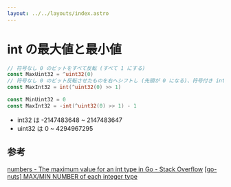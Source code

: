 ```yaml
---
layout: ../../layouts/index.astro
---
```


# int の最大値と最小値

```go
// 符号なし 0 のビットをすべて反転 (すべて 1 にする)
const MaxUint32 = ^uint32(0)
// 符号なし 0 のビット反転させたものを右へシフトし (先頭が 0 になる)、符号付き int32 に変換
const MaxInt32 = int(^uint32(0) >> 1)

const MinUint32 = 0
const MaxInt32 = -int(^uint32(0) >> 1) - 1
```

- int32 は -2147483648 ~ 2147483647
- uint32 は 0 ~ 4294967295

## 参考

[numbers - The maximum value for an int type in Go - Stack Overflow](https://stackoverflow.com/questions/6878590/the-maximum-value-for-an-int-type-in-go)
[[go-nuts] MAX/MIN NUMBER of each integer type](https://groups.google.com/g/golang-nuts/c/a9PitPAHSSU/m/ziQw1-QHw3EJ)

